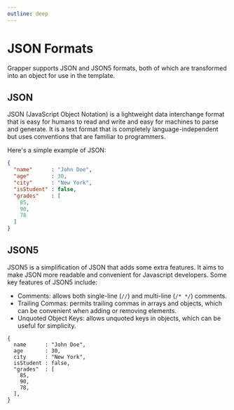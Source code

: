 ```yaml
---
outline: deep
---
```


# JSON Formats

Grapper supports JSON and JSON5 formats, both of which are transformed into an object for use in
the template.

## JSON

JSON (JavaScript Object Notation) is a lightweight data interchange format that is easy for humans
to read and write and easy for machines to parse and generate. It is a text format that is
completely language-independent but uses conventions that are familiar to programmers.

Here's a simple example of JSON:

```json 
{
  "name"      : "John Doe",
  "age"       : 30,
  "city"      : "New York",
  "isStudent" : false,
  "grades"    : [
    85,
    90,
    78
  ]
}
```

## JSON5

JSON5 is a simplification of JSON that adds some extra features. It aims to make JSON more readable
and convenient for Javascript developers. Some key features of JSON5 include:

- Comments: allows both single-line (`//`) and multi-line (`/* */`) comments.
- Trailing Commas: permits trailing commas in arrays and objects, which can be convenient when
  adding or removing elements.
- Unquoted Object Keys: allows unquoted keys in objects, which can be useful for simplicity.

```json5 
{
  name      : "John Doe",
  age       : 30,
  city      : "New York",
  isStudent : false,
  "grades"  : [
    85,
    90,
    78,
  ],
}
```
